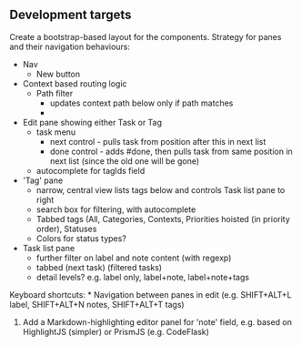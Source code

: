 ## Development targets

Create a bootstrap-based layout for the components. Strategy for panes and their navigation behaviours:

* Nav
    - New button
* Context based routing logic
    - Path filter
        - updates context path below only if path matches
        - 
* Edit pane showing either Task or Tag
    - task menu 
        - next control - pulls task from position after this in next list
        - done control - adds #done, then pulls task from same position in next list (since the old one will be gone)
    - autocomplete for tagIds field
* 'Tag' pane
    - narrow, central view lists tags below and controls Task list pane to right 
    - search box for filtering, with autocomplete
    - Tabbed tags (All, Categories, Contexts, Priorities hoisted (in priority order), Statuses
    - Colors for status types?
* Task list pane
    - further filter on label and note content (with regexp)
    - tabbed (next task) (filtered tasks)
    - detail levels? e.g. label only, label+note, label+note+tags

Keyboard shortcuts:
    * Navigation between panes in edit (e.g. SHIFT+ALT+L label, SHIFT+ALT+N notes, SHIFT+ALT+T tags)




1. Add a Markdown-highlighting editor panel for 'note' field, e.g. based on HighlightJS (simpler) or PrismJS (e.g. CodeFlask)

